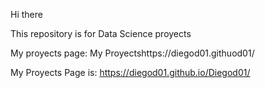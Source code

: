 Hi there

This repository is for Data Science proyects

My proyects page: My Proyectshttps://diegod01.githuod01/

My Proyects Page is: https://diegod01.github.io/Diegod01/




